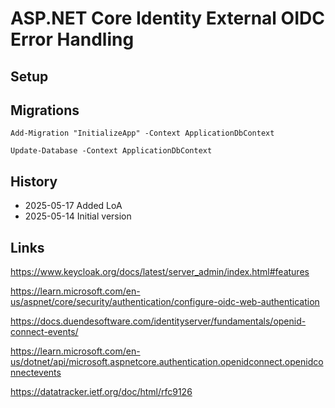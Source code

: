 # ASP.NET Core Identity External OIDC Error Handling

## Setup

## Migrations

```
Add-Migration "InitializeApp" -Context ApplicationDbContext
```

```
Update-Database -Context ApplicationDbContext
```

## History

- 2025-05-17 Added LoA
- 2025-05-14 Initial version

## Links

https://www.keycloak.org/docs/latest/server_admin/index.html#features

https://learn.microsoft.com/en-us/aspnet/core/security/authentication/configure-oidc-web-authentication

https://docs.duendesoftware.com/identityserver/fundamentals/openid-connect-events/

https://learn.microsoft.com/en-us/dotnet/api/microsoft.aspnetcore.authentication.openidconnect.openidconnectevents

https://datatracker.ietf.org/doc/html/rfc9126